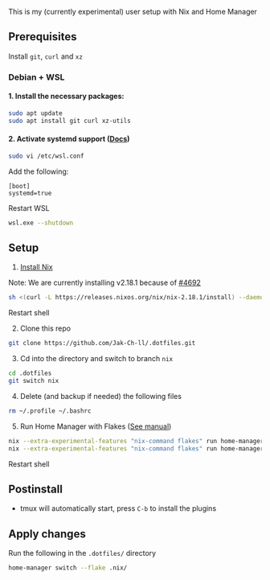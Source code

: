This is my (currently experimental) user setup with Nix and Home Manager

## Prerequisites

Install `git`, `curl` and `xz`

### Debian + WSL

#### 1. Install the necessary packages:

```sh
sudo apt update
sudo apt install git curl xz-utils
```

#### 2. Activate systemd support ([Docs](https://devblogs.microsoft.com/commandline/systemd-support-is-now-available-in-wsl/))

```sh
sudo vi /etc/wsl.conf
```

Add the following:

```
[boot]
systemd=true
```

Restart WSL

```sh
wsl.exe --shutdown
```

## Setup

1. [Install Nix](https://nixos.org/download#download-nix)

Note: We are currently installing v2.18.1 because of [#4692](https://github.com/nix-community/home-manager/issues/4692)

```sh
sh <(curl -L https://releases.nixos.org/nix/nix-2.18.1/install) --daemon
```

Restart shell

2. Clone this repo

```sh
git clone https://github.com/Jak-Ch-ll/.dotfiles.git
```

3. Cd into the directory and switch to branch `nix`

```sh
cd .dotfiles
git switch nix
```

4. Delete (and backup if needed) the following files

```sh
rm ~/.profile ~/.bashrc
```

5. Run Home Manager with Flakes ([See manual](https://nix-community.github.io/home-manager/index.xhtml#ch-nix-flakes))

```sh
nix --extra-experimental-features "nix-command flakes" run home-manager/master -- init --switch
nix --extra-experimental-features "nix-command flakes" run home-manager/master -- --extra-experimental-features "nix-command flakes" switch flake .nix/
```

Restart shell

## Postinstall

- tmux will automatically start, press `C-b` to install the plugins

## Apply changes

Run the following in the `.dotfiles/` directory

```sh
home-manager switch --flake .nix/
```

